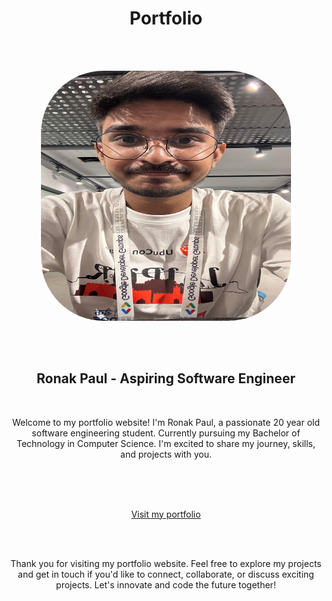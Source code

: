 <h1 align="center"> Portfolio </h1>
<br><br>

<p align="center">
<img src="src/assets/hero-img-2.jpg" alt="My image" width="400px" height="400px" style="border-radius:100px;"/>
</p>

<br><br>

<h2 align="center">Ronak Paul - Aspiring Software Engineer</h2>
<br>

<p align="center">Welcome to my portfolio website! I'm Ronak Paul, a passionate 20 year old software engineering student. Currently pursuing my Bachelor of Technology in Computer Science. I'm excited to share my journey, skills, and projects with you.</p>
<br><br><br>

<p align="center">
<a href="https://ronak-paul.vercel.app">Visit my portfolio</a>
</p>

<br><br>

<p align="center" > Thank you for visiting my portfolio website. Feel free to explore my projects and get in touch if you'd like to connect, collaborate, or discuss exciting projects. Let's innovate and code the future together!</p>
